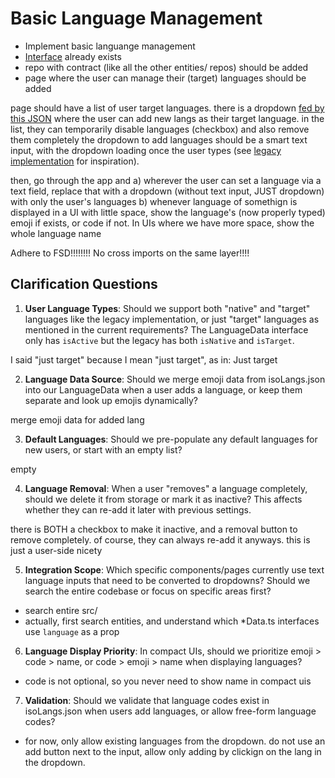 # Basic Language Management

- Implement basic languange management
- [Interface](src/entities/languages/LanguageData.ts) already exists
- repo with contract (like all the other entities/ repos) should be added
- page where the user can manage their (target) languages should be added

page should have a list of user target languages.
there is a dropdown [fed by this JSON](src/entities/languages/isoLangs.json) where the user can add new langs as their target language.
in the list, they can temporarily disable languages (checkbox) and also remove them completely
the dropdown to add languages should be a smart text input, with the dropdown loading once the user types (see [legacy implementation](legacy/pages/manage-languages/PageManageLanguages.vue) for inspiration).

then, go through the app and
a) wherever the user can set a language via a text field, replace that with a dropdown (without text input, JUST dropdown) with only the user's languages
b) whenever language of somethign is displayed in a UI with little space, show the language's (now properly typed) emoji if exists, or code if not. In UIs where we have more space, show the whole language name

Adhere to FSD!!!!!!!! No cross imports on the same layer!!!!

## Clarification Questions

1. **User Language Types**: Should we support both "native" and "target" languages like the legacy implementation, or just "target" languages as mentioned in the current requirements? The LanguageData interface only has `isActive` but the legacy has both `isNative` and `isTarget`.

I said "just target" because I mean "just target", as in: Just target

2. **Language Data Source**: Should we merge emoji data from isoLangs.json into our LanguageData when a user adds a language, or keep them separate and look up emojis dynamically?

merge emoji data for added lang

3. **Default Languages**: Should we pre-populate any default languages for new users, or start with an empty list?

empty

4. **Language Removal**: When a user "removes" a language completely, should we delete it from storage or mark it as inactive? This affects whether they can re-add it later with previous settings.

there is BOTH a checkbox to make it inactive, and a removal button to remove completely. of course, they can always re-add it anyways. this is just a user-side nicety

5. **Integration Scope**: Which specific components/pages currently use text language inputs that need to be converted to dropdowns? Should we search the entire codebase or focus on specific areas first?

- search entire src/
- actually, first search entities, and understand which *Data.ts interfaces use `language` as a prop

6. **Language Display Priority**: In compact UIs, should we prioritize emoji > code > name, or code > emoji > name when displaying languages?

- code is not optional, so you never need to show name in compact uis

7. **Validation**: Should we validate that language codes exist in isoLangs.json when users add languages, or allow free-form language codes?

- for now, only allow existing languages from the dropdown. do not use an add button next to the input, allow only adding by clickign on the lang in the dropdown.